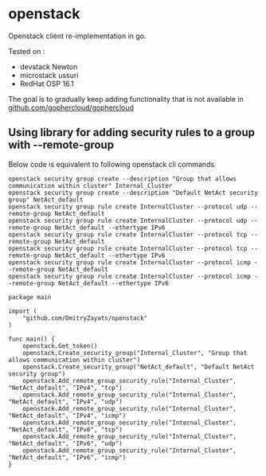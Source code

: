 # openstack
Openstack client re-implementation in go.  

Tested on :  
- devstack Newton  
- microstack ussuri  
- RedHat OSP 16.1  

The goal is to gradually keep adding functionality that is not available in [github.com/gophercloud/gophercloud](https://github.com/gophercloud/gophercloud)

## Using library for adding security rules to a group with --remote-group

Below code is equivalent to following openstack cli commands  

```
openstack security group create --description "Group that allows communication within cluster" Internal_Cluster 
openstack security group create --description "Default NetAct security group" NetAct_default
openstack security group rule create InternalCluster --protocol udp --remote-group NetAct_default
openstack security group rule create InternalCluster --protocol udp --remote-group NetAct_default --ethertype IPv6
openstack security group rule create InternalCluster --protocol tcp --remote-group NetAct_default
openstack security group rule create InternalCluster --protocol tcp --remote-group NetAct_default --ethertype IPv6
openstack security group rule create InternalCluster --protocol icmp --remote-group NetAct_default
openstack security group rule create InternalCluster --protocol icmp --remote-group NetAct_default --ethertype IPv6
```

```
package main

import (
	"github.com/DmitryZayats/openstack"
)

func main() {
	openstack.Get_token()
	openstack.Create_security_group("Internal_Cluster", "Group that allows communication within cluster")
	openstack.Create_security_group("NetAct_default", "Default NetAct security group")
	openstack.Add_remote_group_security_rule("Internal_Cluster", "NetAct_default", "IPv4", "tcp")
	openstack.Add_remote_group_security_rule("Internal_Cluster", "NetAct_default", "IPv4", "udp")
	openstack.Add_remote_group_security_rule("Internal_Cluster", "NetAct_default", "IPv4", "icmp")
	openstack.Add_remote_group_security_rule("Internal_Cluster", "NetAct_default", "IPv6", "tcp")
	openstack.Add_remote_group_security_rule("Internal_Cluster", "NetAct_default", "IPv6", "udp")
	openstack.Add_remote_group_security_rule("Internal_Cluster", "NetAct_default", "IPv6", "icmp")
}
```